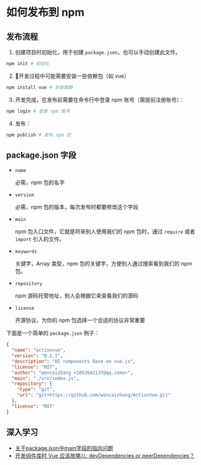 # 如何发布到 npm 

## 发布流程

1. 创建项目时初始化，用于创建 `package.json`，也可以手动创建此文件。

```sh
npm init # 初始化
```

2. 开发过程中可能需要安装一些依赖包（如 vue）

```sh
npm install vue # 安装依赖
```

3. 开发完成，在发布前需要在命令行中登录 npm 账号（需提前注册账号）：

```sh
npm login # 登录 npm 账号
```

4. 发布：

```sh
npm publish # 发布 npm 包
```

## package.json 字段

+ `name`

  必需，npm 包的名字

+ `version`
  
  必需，npm 包的版本，每次发布时都要修改这个字段

+ `main`
  
  npm 包入口文件，它就是将来别人使用我们的 npm 包时，通过 `require` 或者 `import` 引入的文件。

+ `keywords` 

  关键字，Array 类型，npm 包的关键字，方便别人通过搜索看到我们的 npm 包。

+ `repository`

  npm 源码托管地址，别人会根据它来查看我们的源码

+ `license`

  开源协议，为你的 npm 包选择一个合适的协议非常重要

下面是一个简单的 `package.json` 例子：

```json
{  
  "name": "actionvue",
  "version": "0.1.1",
  "description": "UI components Base on vue.js",
  "license": "MIT",
  "author": "wencaizhang <1052642137@qq.como>",
  "main": "./src/index.js",
  "repository": {
    "type": "git",
    "url": "git+https://github.com/wencaizhang/ActionVue.git"
  },
  "license": "MIT"
}
```

## 深入学习

+ [关于package.json中main字段的指向问题](https://jingsam.github.io/2018/03/12/npm-main.html)
+ [开发组件库时 Vue 应该放哪儿: devDependencies or peerDependencies？](https://jingsam.github.io/2016/11/01/peerDependencies-in-Vue-components.html)